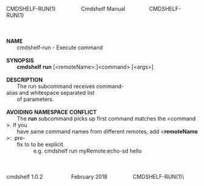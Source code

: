CMDSHELF-RUN(1)                 Cmdshelf Manual                CMDSHELF-RUN(1)\
\
\
\
**NAME**\
       cmdshelf-run - Execute command\
\
**SYNOPSIS**\
       **cmdshelf** **run** \[\<remoteName\>:\]\<command\> \[\<args\>\]\
\
**DESCRIPTION**\
       The run subcommand receives command-alias and whitespace separated list\
       of parameters.\
\
**AVOIDING** **NAMESPACE** **CONFLICT**\
       The **run** subcommand picks up first command matches the \<command\>. If you\
       have same command names from different remotes, add \<**remoteName**\>:  pre-\
       fix to to be explicit.\
                  e.g. cmdshelf run myRemote:echo-sd hello\
\
\
\
cmdshelf 1.0.2                   February 2018                 CMDSHELF-RUN(1)\
